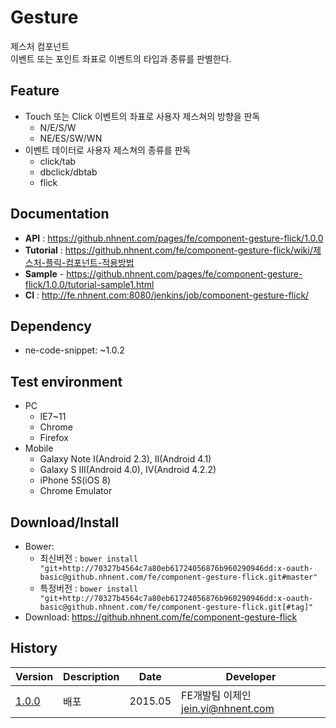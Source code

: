 Gesture
===============
제스처 컴포넌트<br>
이벤트 또는 포인트 좌표로 이벤트의 타입과 종류를 판별한다.

## Feature
* Touch 또는 Click 이벤트의 좌표로 사용자 제스쳐의 방향을 판독
	* N/E/S/W
	* NE/ES/SW/WN
* 이벤트 데이터로 사용자 제스쳐의 종류를 판독
	* click/tab
	* dbclick/dbtab
	* flick

## Documentation
* **API** : https://github.nhnent.com/pages/fe/component-gesture-flick/1.0.0
* **Tutorial** : https://github.nhnent.com/fe/component-gesture-flick/wiki/제스처-플릭-컴포넌트-적용방법
* **Sample** - https://github.nhnent.com/pages/fe/component-gesture-flick/1.0.0/tutorial-sample1.html
* **CI** : http://fe.nhnent.com:8080/jenkins/job/component-gesture-flick/


## Dependency
* ne-code-snippet: ~1.0.2

## Test environment
* PC
	* IE7~11
	* Chrome
	* Firefox
* Mobile
	* Galaxy Note I(Android 2.3), II(Android 4.1)
	* Galaxy S III(Android 4.0), IV(Android 4.2.2)
	* iPhone 5S(iOS 8)
	* Chrome Emulator


## Download/Install
* Bower:
   * 최신버전 : `bower install "git+http://70327b4564c7a80eb61724056876b960290946dd:x-oauth-basic@github.nhnent.com/fe/component-gesture-flick.git#master"`
   * 특정버전 : `bower install "git+http://70327b4564c7a80eb61724056876b960290946dd:x-oauth-basic@github.nhnent.com/fe/component-gesture-flick.git[#tag]"`
* Download: https://github.nhnent.com/fe/component-gesture-flick

## History
| Version | Description | Date | Developer |
| ---- | ---- | ---- | ---- |
| <a href="https://github.nhnent.com/pages/fe/component-gesture-flick/1.0.0">1.0.0</a> | 배포 | 2015.05 | FE개발팀 이제인 <jein.yi@nhnent.com> |
